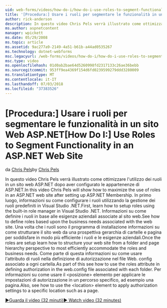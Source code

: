 ```yaml
---
uid: web-forms/videos/how-do-i/how-do-i-use-roles-to-segment-functionality-in-an-aspnet-web-site
title: '[Procedura:] Usare i ruoli per segmentare le funzionalità in un sito Web ASP.NET | Microsoft Docs'
author: rick-anderson
description: In questo video Chris Pels verrà illustrato come ottimizzare l'utilizzo dei ruoli in un sito web ASP.NET dopo aver configurato le appartenenze di ASP.NET. In primo luogo, informazioni su come configurare rol...
ms.author: aspnetcontent
manager: wpickett
ms.date: 05/29/2008
ms.topic: article
ms.assetid: 9ac277a9-2149-4a51-b61b-a44ad0535267
ms.technology: dotnet-webforms
msc.legacyurl: /web-forms/videos/how-do-i/how-do-i-use-roles-to-segment-functionality-in-an-aspnet-web-site
msc.type: video
ms.openlocfilehash: 01d0ab2bae64d5260998fd2317133c26ae36bebb
ms.sourcegitcommit: 953ff9ea4369f154d6fd0239599279ddd3280009
ms.translationtype: MT
ms.contentlocale: it-IT
ms.lasthandoff: 07/03/2018
ms.locfileid: "37383526"
---
```

<a name="how-do-i-use-roles-to-segment-functionality-in-an-aspnet-web-site"></a><span data-ttu-id="8b9d4-104">[Procedura:] Usare i ruoli per segmentare le funzionalità in un sito Web ASP.NET</span><span class="sxs-lookup"><span data-stu-id="8b9d4-104">[How Do I:] Use Roles to Segment Functionality in an ASP.NET Web Site</span></span>
====================
<span data-ttu-id="8b9d4-105">da [Chris Pels](https://twitter.com/chrispels)</span><span class="sxs-lookup"><span data-stu-id="8b9d4-105">by [Chris Pels](https://twitter.com/chrispels)</span></span>

<span data-ttu-id="8b9d4-106">In questo video Chris Pels verrà illustrato come ottimizzare l'utilizzo dei ruoli in un sito web ASP.NET dopo aver configurato le appartenenze di ASP.NET.</span><span class="sxs-lookup"><span data-stu-id="8b9d4-106">In this video Chris Pels will show how to maximize the use of roles in an ASP.NET web site after setting up ASP.NET Membership.</span></span> <span data-ttu-id="8b9d4-107">In primo luogo, informazioni su come configurare i ruoli utilizzando la gestione dei ruoli predefiniti in Visual Studio .NET.</span><span class="sxs-lookup"><span data-stu-id="8b9d4-107">First, learn how to setup roles using the built-in role manager in Visual Studio .NET.</span></span> <span data-ttu-id="8b9d4-108">Informazioni su come definire i ruoli in base alle esigenze aziendali associate al sito web.</span><span class="sxs-lookup"><span data-stu-id="8b9d4-108">See how to define roles based upon the business needs associated with the web site.</span></span> <span data-ttu-id="8b9d4-109">Una volta che i ruoli sono il programma di installazione informazioni su come strutturare il sito web da una prospettiva gerarchia di cartelle e pagina per soddisfare in modo più efficiente i ruoli e le esigenze aziendali.</span><span class="sxs-lookup"><span data-stu-id="8b9d4-109">Once the roles are setup learn how to structure your web site from a folder and page hierarchy perspective to most efficiently accommodate the roles and business needs.</span></span> <span data-ttu-id="8b9d4-110">Come parte di questa informazioni su come usare l'attributo di ruoli nella definizione di autorizzazione nel file Web. config associato a ogni cartella.</span><span class="sxs-lookup"><span data-stu-id="8b9d4-110">As part of this see how to use the roles attribute in defining authorization in the web.config file associated with each folder.</span></span> <span data-ttu-id="8b9d4-111">Per informazioni su come usare il &lt;posizione&gt; elemento per applicare le impostazioni di autorizzazione in un percorso specifico, ad esempio una pagina.</span><span class="sxs-lookup"><span data-stu-id="8b9d4-111">Also, see how to use the &lt;location&gt; element to apply authorization settings to a specific location such as a page.</span></span>

[<span data-ttu-id="8b9d4-112">&#9654;Guarda il video (32 minuti)</span><span class="sxs-lookup"><span data-stu-id="8b9d4-112">&#9654; Watch video (32 minutes)</span></span>](https://channel9.msdn.com/Blogs/ASP-NET-Site-Videos/how-do-i-use-roles-to-segment-functionality-in-an-aspnet-web-site)
